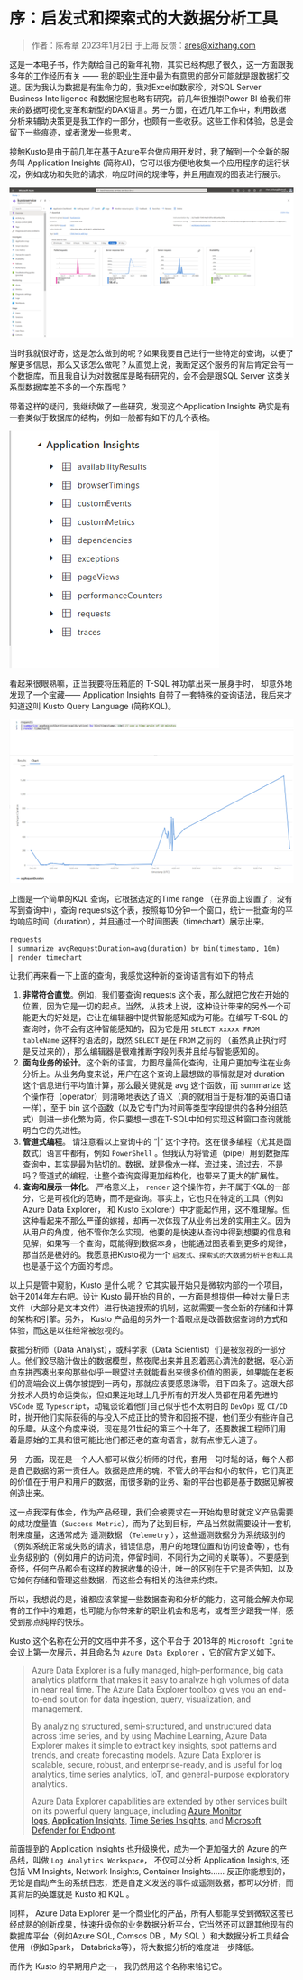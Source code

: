 # 序：启发式和探索式的大数据分析工具

> 作者：陈希章  2023年1月2日 于上海 
> 反馈：[ares@xizhang.com](mailto:ares@xizhang.com)

这是一本电子书，作为献给自己的新年礼物，其实已经构思了很久，这一方面跟我多年的工作经历有关 —— 我的职业生涯中最为有意思的部分可能就是跟数据打交道。因为我认为数据是有生命力的，我对Excel如数家珍，对SQL Server Business Intelligence 和数据挖掘也略有研究，前几年很推崇Power BI 给我们带来的数据可视化变革和新型的DAX语言。另一方面，在近几年工作中，利用数据分析来辅助决策更是我工作的一部分，也颇有一些收获。这些工作和体验，总是会留下一些痕迹，或者激发一些思考。

接触Kusto是由于前几年在基于Azure平台做应用开发时，我了解到一个全新的服务叫 Application Insights (简称AI)，它可以很方便地收集一个应用程序的运行状况，例如成功和失败的请求，响应时间的规律等，并且用直观的图表进行展示。

![](images/Pasted%20image%2020230102090226.png)

当时我就很好奇，这是怎么做到的呢？如果我要自己进行一些特定的查询，以便了解更多信息，那么又该怎么做呢？从直觉上说，我断定这个服务的背后肯定会有一个数据库，而且我自认为对数据库是略有研究的，会不会是跟SQL Server 这类关系型数据库差不多的一个东西呢？

带着这样的疑问，我继续做了一些研究，发现这个Application Insights 确实是有一套类似于数据库的结构，例如一般都有如下的几个表格。

![](images/Pasted%20image%2020230102090629.png)

看起来很眼熟嘛，正当我要将压箱底的 T-SQL 神功拿出来一展身手时， 却意外地发现了一个宝藏—— Application Insights 自带了一套特殊的查询语法，我后来才知道这叫 Kusto Query Language (简称KQL)。

![](images/Pasted%20image%2020230102091035.png)

上图是一个简单的KQL 查询，它根据选定的Time range （在界面上设置了，没有写到查询中），查询 requests这个表，按照每10分钟一个窗口，统计一批查询的平均响应时间（duration），并且通过一个时间图表（timechart）展示出来。

```
requests
| summarize avgRequestDuration=avg(duration) by bin(timestamp, 10m) 
| render timechart
```

让我们再来看一下上面的查询，我感觉这种新的查询语言有如下的特点

1. **非常符合直觉**。例如，我们要查询 requests 这个表，那么就把它放在开始的位置，因为它是一切的起点。当然，从技术上说，这种设计带来的另外一个可能更大的好处是，它让在编辑器中提供智能感知成为可能。在编写 T-SQL 的查询时，你不会有这种智能感知的，因为它是用 `SELECT xxxxx FROM tableName` 这样的语法的，既然 `SELECT` 是在 `FROM` 之前的 （虽然真正执行时是反过来的），那么编辑器是很难推断字段列表并且给与智能感知的。
2. **面向业务的设计**。这个新的语言，力图尽量简化查询，让用户更加专注在业务分析上。从业务角度来说，用户在这个查询上最想做的事情就是对 duration 这个信息进行平均值计算，那么最关键就是 avg 这个函数，而 summarize 这个操作符（operator）则清晰地表达了语义（真的就相当于是标准的英语口语一样），至于 bin 这个函数（以及它专门为时间等类型字段提供的各种分组范式）则进一步化繁为简，你只要想一想在T-SQL中如何实现这种窗口查询就能明白它的先进性。
3. **管道式编程**。 请注意看以上查询中的 “|” 这个字符。这在很多编程（尤其是函数式）语言中都有，例如 `PowerShell` 。但我认为将管道（pipe）用到数据库查询中，其实是最为贴切的。数据，就是像水一样，流过来，流过去，不是吗？管道式的编程，让整个查询变得更加结构化，也带来了更大的扩展性。
4. **查询和展示一体化**。 严格意义上， `render` 这个操作符，并不属于KQL的一部分，它是可视化的范畴，而不是查询。事实上，它也只在特定的工具（例如Azure Data Explorer， 和 Kusto Explorer）中才能起作用，这不难理解。但这种看起来不那么严谨的嫁接，却再一次体现了从业务出发的实用主义。因为从用户的角度，他不管你怎么实现，他要的是快速从查询中得到想要的信息和见解，如果写一个查询，既能得到数据本身，也能通过图表看到更多的规律，那当然是极好的。我愿意把Kusto视为一个 `启发式、探索式的大数据分析平台和工具` 也是基于这个方面的考虑。


以上只是管中窥豹，Kusto 是什么呢？ 它其实最开始只是微软内部的一个项目，始于2014年左右吧。设计 Kusto 最开始的目的，一方面是想提供一种对大量日志文件（大部分是文本文件）进行快速搜索的机制，这就需要一套全新的存储和计算的架构和引擎。另外， Kusto 产品组的另外一个着眼点是改善数据查询的方式和体验，而这是以往经常被忽视的。
 
数据分析师（Data Analyst），或科学家（Data Scientist）们是被忽视的一部分人。他们绞尽脑汁做出的数据模型，熬夜爬出来并且忍着恶心清洗的数据，呕心沥血东拼西凑出来的那些似乎一眼望过去就能看出来很多价值的图表，如果能在老板们的高端会议上偶尔被提到一两句，那就应该要感恩涕零，泪下四条了。这跟大部分技术人员的命运类似，但如果连地球上几乎所有的开发人员都在用着先进的 `VSCode` 或 `Typescript`，动辄谈论着他们自己似乎也不太明白的 `DevOps` 或 `CI/CD` 时，抛开他们实际获得的与投入不成正比的赞许和回报不提，他们至少有些许自己的乐趣。从这个角度来说，现在是21世纪的第三个十年了，还要数据工程师们用着最原始的工具和很可能比他们都还老的查询语言，就有点惨无人道了。

另一方面，现在是一个人人都可以做分析师的时代，套用一句时髦的话，每个人都是自己数据的第一责任人。数据是应用的魂，不管大的平台和小的软件，它们真正的价值在于用户和用户的数据，而很多新的业务、新的平台也都是基于数据见解被创造出来。

这一点我深有体会，作为产品经理，我们会被要求在一开始构思时就定义产品需要的成功度量值（`Success Metric`），而为了达到目标，产品当然就需要设计一套机制来度量，这通常成为 遥测数据  （`Telemetry` ），这些遥测数据分为系统级别的（例如系统正常或失败的请求，错误信息，用户的地理位置和访问设备等），也有业务级别的（例如用户的访问流，停留时间，不同行为之间的关联等）。不要感到奇怪，任何产品都会有这样的数据收集的设计，唯一的区别在于它是否告知，以及它如何存储和管理这些数据，而这些会有相关的法律来约束。

所以，我想说的是，谁都应该掌握一些数据查询和分析的能力，这可能会解决你现有的工作中的难题，也可能为你带来新的职业机会和思考，或者至少跟我一样，感受到那点纯粹的快乐。

Kusto 这个名称在公开的文档中并不多，这个平台于 2018年的 `Microsoft Ignite` 会议上第一次展示，并且命名为 `Azure Data Explorer` ，它的[官方定义](https://learn.microsoft.com/en-us/azure/data-explorer/data-explorer-overview)如下。

> Azure Data Explorer is a fully managed, high-performance, big data analytics platform that makes it easy to analyze high volumes of data in near real time. The Azure Data Explorer toolbox gives you an end-to-end solution for data ingestion, query, visualization, and management.
> 
> By analyzing structured, semi-structured, and unstructured data across time series, and by using Machine Learning, Azure Data Explorer makes it simple to extract key insights, spot patterns and trends, and create forecasting models. Azure Data Explorer is scalable, secure, robust, and enterprise-ready, and is useful for log analytics, time series analytics, IoT, and general-purpose exploratory analytics.
> 
> Azure Data Explorer capabilities are extended by other services built on its powerful query language, including [Azure Monitor logs](https://learn.microsoft.com/en-us/azure/log-analytics/), [Application Insights](https://learn.microsoft.com/en-us/azure/application-insights/), [Time Series Insights](https://learn.microsoft.com/en-us/azure/time-series-insights/), and [Microsoft Defender for Endpoint](https://learn.microsoft.com/en-us/microsoft-365/security/defender-endpoint/microsoft-defender-endpoint).

前面提到的 Application Insights 也升级换代，成为一个更加强大的 Azure 的产品线，叫做 `Log Analytics Workspace`， 不仅可以分析 Application Insights, 还包括 VM Insights,  Network Insights, Container Insights......  反正你能想到的，无论是自动产生的系统日志，还是自定义发送的事件或遥测数据，都可以分析，而其背后的英雄就是 Kusto 和 KQL 。

同样， Azure Data Explorer 是一个商业化的产品，所有人都能享受到微软这套已经成熟的创新成果，快速升级你的业务数据分析平台，它当然还可以跟其他现有的数据库平台（例如Azure SQL, Comsos DB ，My SQL ）和大数据分析工具结合使用（例如Spark， Databricks等），将大数据分析的难度进一步降低。

而作为 Kusto 的早期用户之一， 我仍然用这个名称来铭记它。